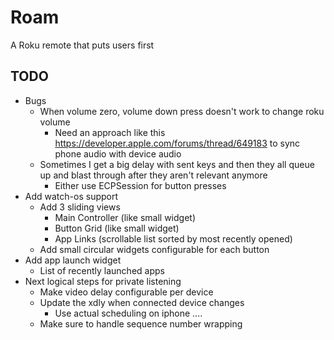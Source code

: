 # Roam

A Roku remote that puts users first

## TODO

- Bugs
    - When volume zero, volume down press doesn't work to change roku volume
        - Need an approach like this https://developer.apple.com/forums/thread/649183 to sync phone audio with device audio
    - Sometimes I get a big delay with sent keys and then they all queue up and blast through after they aren't relevant anymore
        - Either use ECPSession for button presses
- Add watch-os support
    - Add 3 sliding views
        - Main Controller (like small widget)
        - Button Grid (like small widget)
        - App Links (scrollable list sorted by most recently opened)
    - Add small circular widgets configurable for each button
- Add app launch widget
    - List of recently launched apps
- Next logical steps for private listening
    - Make video delay configurable per device
    - Update the xdly when connected device changes
        - Use actual scheduling on iphone ....
    - Make sure to handle sequence number wrapping

